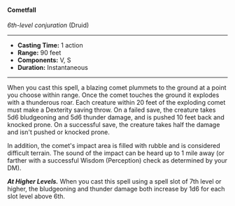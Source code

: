 #### Cometfall
*6th-level conjuration* (Druid)
___
- **Casting Time:** 1 action
- **Range:** 90 feet
- **Components:** V, S
- **Duration:** Instantaneous
---
When you cast this spell, a blazing comet plummets
to the ground at a point you choose within range.
Once the comet touches the ground it explodes
with a thunderous roar. Each creature within 20 feet
of the exploding comet must make a Dexterity
saving throw. On a failed save, the creature takes
5d6 bludgeoning and 5d6 thunder damage, and is
pushed 10 feet back and knocked prone. On a
successful save, the creature takes half the damage
and isn't pushed or knocked prone.

In addition, the comet's impact area is filled with
rubble and is considered difficult terrain. The sound
of the impact can be heard up to 1 mile away (or
farther with a successful Wisdom (Perception)
check as determined by your DM).

***At Higher Levels.*** When you cast this spell using
a spell slot of 7th level or higher, the bludgeoning
and thunder damage both increase by 1d6 for each
slot level above 6th.
